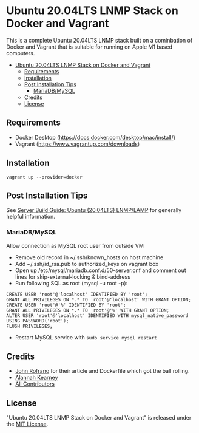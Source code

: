 # Ubuntu 20.04LTS LNMP Stack on Docker and Vagrant

This is a complete Ubuntu 20.04LTS LNMP stack built on a cominbation of Docker and Vagrant that is suitable for running on Apple M1 based computers.

- [Ubuntu 20.04LTS LNMP Stack on Docker and Vagrant](#ubuntu-2004lts-lnmp-stack-on-docker-and-vagrant)
  - [Requirements](#requirements)
  - [Installation](#installation)
  - [Post Installation Tips](#post-installation-tips)
    - [MariaDB/MySQL](#mariadbmysql)
  - [Credits](#credits)
  - [License](#license)

## Requirements

- Docker Desktop (<https://docs.docker.com/desktop/mac/install/>)
- Vagrant (<https://www.vagrantup.com/downloads>)

## Installation

    vagrant up --provider=docker

## Post Installation Tips

See [Server Build Guide: Ubuntu (20.04LTS) LNMP/LAMP](https://gist.github.com/pointybeard/bf33095f93ce3bcc8567849166d8bd11) for generally helpful information.

### MariaDB/MySQL

Allow connection as MySQL root user from outside VM

- Remove old record in ~/.ssh/known_hosts on host machine
- Add ~/.ssh/id_rsa.pub to authorized_keys on vagrant box
- Open up /etc/mysql/mariadb.conf.d/50-server.cnf and comment out lines for skip-external-locking & bind-address
- Run following SQL as root (mysql -u root -p):

```
CREATE USER 'root'@'localhost' IDENTIFIED BY 'root';
GRANT ALL PRIVILEGES ON *.* TO 'root'@'localhost' WITH GRANT OPTION;
CREATE USER 'root'@'%' IDENTIFIED BY 'root';
GRANT ALL PRIVILEGES ON *.* TO 'root'@'%' WITH GRANT OPTION;
ALTER USER 'root'@'localhost' IDENTIFIED WITH mysql_native_password USING PASSWORD('root');
FLUSH PRIVILEGES;
```

- Restart MySQL service with `sudo service mysql restart`

## Credits

- [John Rofrano](https://medium.com/nerd-for-tech/developing-on-apple-m1-silicon-with-virtual-environments-4f5f0765fd2f) for their article and Dockerfile which got the ball rolling.
- [Alannah Kearney](https://github.com/pointybeard)
- [All Contributors](../../contributors)

## License

"Ubuntu 20.04LTS LNMP Stack on Docker and Vagrant" is released under the [MIT License](http://www.opensource.org/licenses/MIT).
